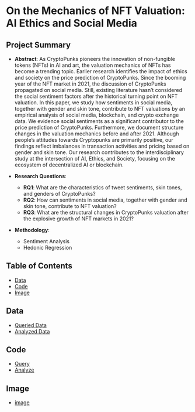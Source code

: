 # On the Mechanics of NFT Valuation: AI Ethics and Social Media

## Project Summary
- **Abstract**:
As CryptoPunks pioneers the innovation of non-fungible tokens (NFTs) in AI and art, the valuation mechanics of NFTs has become a trending topic. Earlier research identifies the impact of ethics and society on the price prediction of CryptoPunks. Since the booming year of the NFT market in 2021, the discussion of CryptoPunks propagated on social media. Still, existing literature hasn’t considered the social sentiment factors after the historical turning point on NFT valuation. In this paper, we study how sentiments in social media, together with gender and skin tone, contribute to NFT valuations by an empirical analysis of social media, blockchain, and crypto exchange data. We evidence social sentiments as a significant contributor to the price prediction of CryptoPunks. Furthermore, we document structure changes in the valuation mechanics before and after 2021. Although people’s attitudes towards Cryptopunks are primarily positive, our findings reflect imbalances in transaction activities and pricing based on gender and skin tone. Our research contributes to the interdisciplinary study at the intersection of AI, Ethics, and Society, focusing on the ecosystem of decentralized AI or blockchain. 

- **Research Questions**:
  - **RQ1**: What are the characteristics of tweet sentiments, skin tones, and genders of CryptoPunks?
  - **RQ2**: How can sentiments in social media, together with gender and skin tone, contribute to NFT valuation? 
  - **RQ3**: What are the structural changes in CryptoPunks valuation after the explosive growth of NFT markets in 2021?

- **Methodology**: 
  - Sentiment Analysis
  - Hedonic Regression
  
## Table of Contents
- [Data](https://github.com/HCI-Blockchain/NFT-2023#data)
- [Code](https://github.com/HCI-Blockchain/NFT-2023#code)
- [Image](https://github.com/HCI-Blockchain/NFT-2023#image)

## Data
- [Queried Data](https://github.com/HCI-Blockchain/NFT-2023/tree/main/data/queried_data)
- [Analyzed Data](https://github.com/HCI-Blockchain/NFT-2023/tree/main/data/analyzed_data)

## Code
- [Query](https://github.com/HCI-Blockchain/NFT-2023/tree/main/code/query)
- [Analyze](https://github.com/HCI-Blockchain/NFT-2023/tree/main/code/analyze)

## Image
- [image](https://github.com/HCI-Blockchain/ICWSM-2023/tree/main/code/figure)
